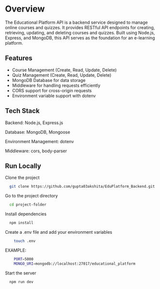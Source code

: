 
# Overview

The Educational Platform API is a backend service designed to manage online courses and quizzes. It provides RESTful API endpoints for creating, retrieving, updating, and deleting courses and quizzes. Built using Node.js, Express, and MongoDB, this API serves as the foundation for an e-learning platform.

## Features

- Course Management (Create, Read, Update, Delete)
- Quiz Management (Create, Read, Update, Delete)
- MongoDB Database for data storage
- Middleware for handling requests efficiently
- CORS support for cross-origin requests
- Environment variable support with dotenv




## Tech Stack

Backend: Node.js, Express.js

Database: MongoDB, Mongoose

Environment Management: dotenv

Middleware: cors, body-parser


## Run Locally

Clone the project

```bash
  git clone https://github.com/gupta03akshita/EduPlatform_Backend.git
```

Go to the project directory

```bash
  cd project-folder
```

Install dependencies

```bash
  npm install
```
Create a .env file and add your environment variables

```bash
    touch .env
```
EXAMPLE:
```bash
    PORT=5000
    MONGO_URI=mongodb://localhost:27017/educational_platform
```

Start the server

```bash
  npm run dev
```

